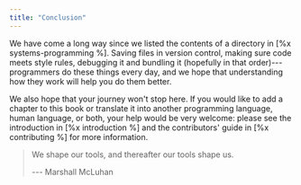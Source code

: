 ```yaml
---
title: "Conclusion"
---
```


We have come a long way since we listed the contents of a directory in [%x systems-programming %].
Saving files in version control,
making sure code meets style rules,
debugging it and bundling it (hopefully in that order)---programmers do these things every day,
and we hope that understanding how they work will help you do them better.

We also hope that your journey won't stop here.
If you would like to add a chapter to this book
or translate it into another programming language,
human language,
or both,
your help would be very welcome:
please see the introduction in [%x introduction %]
and the contributors' guide in [%x contributing %] for more information.

> We shape our tools, and thereafter our tools shape us.
>
> --- Marshall McLuhan
